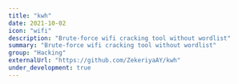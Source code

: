 ```yaml
---
title: "kwh"
date: 2021-10-02
icon: "wifi"
description: "Brute-force wifi cracking tool without wordlist"
summary: "Brute-force wifi cracking tool without wordlist"
group: "Hacking"
externalUrl: "https://github.com/ZekeriyaAY/kwh"
under_development: true
---
```

